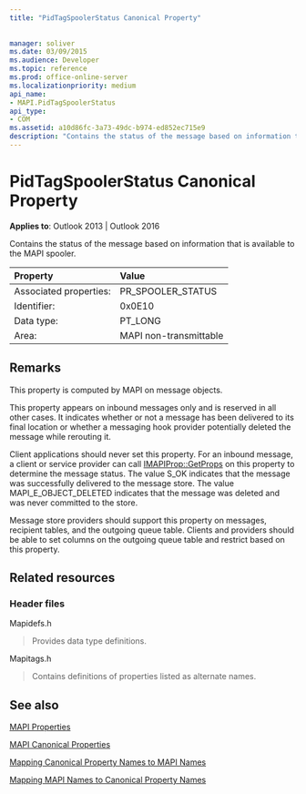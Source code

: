 ```yaml
---
title: "PidTagSpoolerStatus Canonical Property"
 
 
manager: soliver
ms.date: 03/09/2015
ms.audience: Developer
ms.topic: reference
ms.prod: office-online-server
ms.localizationpriority: medium
api_name:
- MAPI.PidTagSpoolerStatus
api_type:
- COM
ms.assetid: a10d86fc-3a73-49dc-b974-ed852ec715e9
description: "Contains the status of the message based on information that is available to the MAPI spooler. This property is computed by MAPI on message objects."
---
```


# PidTagSpoolerStatus Canonical Property

  
  
**Applies to**: Outlook 2013 | Outlook 2016 
  
Contains the status of the message based on information that is available to the MAPI spooler.
  
|Property |Value |
|:-----|:-----|
|Associated properties:  <br/> |PR_SPOOLER_STATUS  <br/> |
|Identifier:  <br/> |0x0E10  <br/> |
|Data type:  <br/> |PT_LONG  <br/> |
|Area:  <br/> |MAPI non-transmittable  <br/> |
   
## Remarks

This property is computed by MAPI on message objects.
  
This property appears on inbound messages only and is reserved in all other cases. It indicates whether or not a message has been delivered to its final location or whether a messaging hook provider potentially deleted the message while rerouting it.
  
Client applications should never set this property. For an inbound message, a client or service provider can call [IMAPIProp::GetProps](imapiprop-getprops.md) on this property to determine the message status. The value S_OK indicates that the message was successfully delivered to the message store. The value MAPI_E_OBJECT_DELETED indicates that the message was deleted and was never committed to the store. 
  
Message store providers should support this property on messages, recipient tables, and the outgoing queue table. Clients and providers should be able to set columns on the outgoing queue table and restrict based on this property.
  
## Related resources

### Header files

Mapidefs.h
  
> Provides data type definitions.
    
Mapitags.h
  
> Contains definitions of properties listed as alternate names.
    
## See also



[MAPI Properties](mapi-properties.md)
  
[MAPI Canonical Properties](mapi-canonical-properties.md)
  
[Mapping Canonical Property Names to MAPI Names](mapping-canonical-property-names-to-mapi-names.md)
  
[Mapping MAPI Names to Canonical Property Names](mapping-mapi-names-to-canonical-property-names.md)

